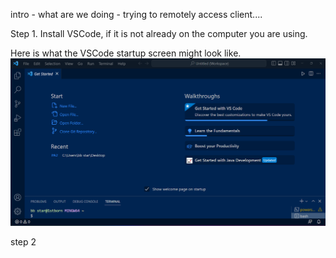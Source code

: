 intro - what are we doing - trying to remotely access client....

Step 1. Install VSCode, if it is not already on the computer you are using.  

Here is what the VSCode startup screen might look like. 
![Image](https://github.com/symsoph/cse15l-lab-reports/blob/main/after%20install%20vscode.png)

step 2
